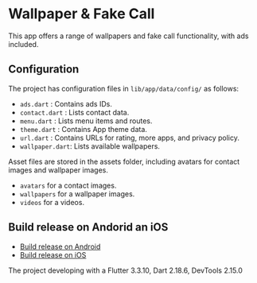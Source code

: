 # Wallpaper & Fake Call

This app offers a range of wallpapers and fake call functionality, with ads included.

## Configuration

The project has configuration files in `lib/app/data/config/` as follows:

- `ads.dart` : Contains ads IDs.
- `contact.dart` : Lists contact data.
- `menu.dart` : Lists menu items and routes.
- `theme.dart` : Contains App theme data.
- `url.dart` : Contains URLs for rating, more apps, and privacy policy.
- `wallpaper.dart`: Lists available wallpapers.

Asset files are stored in the assets folder, including avatars for contact images and wallpaper images.

- `avatars` for a contact images.
- `wallpapers` for a wallpaper images.
- `videos` for a videos.

## Build release on Andorid an iOS

- [Build release on Android](https://docs.flutter.dev/deployment/android)
- [Build release on iOS](https://docs.flutter.dev/deployment/ios)

The project developing with a Flutter 3.3.10, Dart 2.18.6, DevTools 2.15.0
